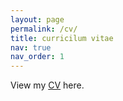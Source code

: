 ```yaml
---
layout: page
permalink: /cv/
title: curricilum vitae
nav: true
nav_order: 1
---
```



View my [CV](/assets/pdf/cv.pdf) here.